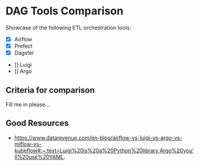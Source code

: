 # DAG Tools Comparison

Showcase of the following ETL orchestration tools:
- [X] Airflow
- [X] Prefect
- [X] Dagster
- [] Luigi
- [] Argo

## Criteria for comparison
Fill me in please...


## Good Resources
- https://www.datarevenue.com/en-blog/airflow-vs-luigi-vs-argo-vs-mlflow-vs-kubeflow#:~:text=Luigi%20is%20a%20Python%20library,Argo%20you'll%20use%20YAML.
